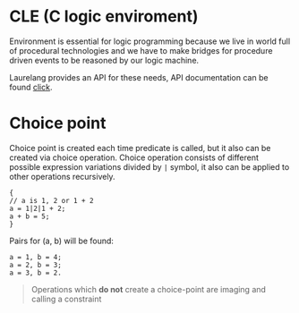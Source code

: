 # CLE (C logic enviroment)

Environment is essential for logic programming because we live in world full of procedural technologies and we have to make bridges for procedure driven events to be reasoned by our logic machine.

Laurelang provides an API for these needs, API documentation can be found [click](/docs/cle/index.md).

# Choice point

Choice point is created each time predicate is called, but it also can be created via choice operation. Choice operation consists of different possible expression variations divided by `|` symbol, it also can be applied to other operations recursively.

```laurelang
{
// a is 1, 2 or 1 + 2
a = 1|2|1 + 2;
a + b = 5;
}
```

Pairs for (a, b) will be found:
```
a = 1, b = 4;
a = 2, b = 3;
a = 3, b = 2.
```

> Operations which **do not** create a choice-point are imaging and calling a constraint